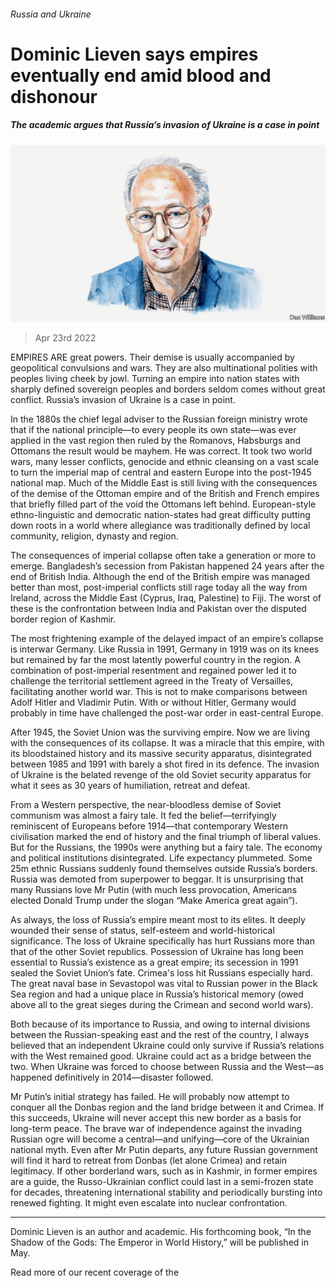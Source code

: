 ###### Russia and Ukraine

# Dominic Lieven says empires eventually end amid blood and dishonour 

##### The academic argues that Russia’s invasion of Ukraine is a case in point 

![image](images/20220416_bid003.jpg) 

> Apr 23rd 2022 

EMPIRES ARE great powers. Their demise is usually accompanied by geopolitical convulsions and wars. They are also multinational polities with peoples living cheek by jowl. Turning an empire into nation states with sharply defined sovereign peoples and borders seldom comes without great conflict. Russia’s invasion of Ukraine is a case in point.

In the 1880s the chief legal adviser to the Russian foreign ministry wrote that if the national principle—to every people its own state—was ever applied in the vast region then ruled by the Romanovs, Habsburgs and Ottomans the result would be mayhem. He was correct. It took two world wars, many lesser conflicts, genocide and ethnic cleansing on a vast scale to turn the imperial map of central and eastern Europe into the post-1945 national map. Much of the Middle East is still living with the consequences of the demise of the Ottoman empire and of the British and French empires that briefly filled part of the void the Ottomans left behind. European-style ethno-linguistic and democratic nation-states had great difficulty putting down roots in a world where allegiance was traditionally defined by local community, religion, dynasty and region.


The consequences of imperial collapse often take a generation or more to emerge. Bangladesh’s secession from Pakistan happened 24 years after the end of British India. Although the end of the British empire was managed better than most, post-imperial conflicts still rage today all the way from Ireland, across the Middle East (Cyprus, Iraq, Palestine) to Fiji. The worst of these is the confrontation between India and Pakistan over the disputed border region of Kashmir.

The most frightening example of the delayed impact of an empire’s collapse is interwar Germany. Like Russia in 1991, Germany in 1919 was on its knees but remained by far the most latently powerful country in the region. A combination of post-imperial resentment and regained power led it to challenge the territorial settlement agreed in the Treaty of Versailles, facilitating another world war. This is not to make comparisons between Adolf Hitler and Vladimir Putin. With or without Hitler, Germany would probably in time have challenged the post-war order in east-central Europe.

After 1945, the Soviet Union was the surviving empire. Now we are living with the consequences of its collapse. It was a miracle that this empire, with its bloodstained history and its massive security apparatus, disintegrated between 1985 and 1991 with barely a shot fired in its defence. The invasion of Ukraine is the belated revenge of the old Soviet security apparatus for what it sees as 30 years of humiliation, retreat and defeat.

From a Western perspective, the near-bloodless demise of Soviet communism was almost a fairy tale. It fed the belief—terrifyingly reminiscent of Europeans before 1914—that contemporary Western civilisation marked the end of history and the final triumph of liberal values. But for the Russians, the 1990s were anything but a fairy tale. The economy and political institutions disintegrated. Life expectancy plummeted. Some 25m ethnic Russians suddenly found themselves outside Russia’s borders. Russia was demoted from superpower to beggar. It is unsurprising that many Russians love Mr Putin (with much less provocation, Americans elected Donald Trump under the slogan “Make America great again”).

As always, the loss of Russia’s empire meant most to its elites. It deeply wounded their sense of status, self-esteem and world-historical significance. The loss of Ukraine specifically has hurt Russians more than that of the other Soviet republics. Possession of Ukraine has long been essential to Russia’s existence as a great empire; its secession in 1991 sealed the Soviet Union’s fate. Crimea's loss hit Russians especially hard. The great naval base in Sevastopol was vital to Russian power in the Black Sea region and had a unique place in Russia’s historical memory (owed above all to the great sieges during the Crimean and second world wars).

Both because of its importance to Russia, and owing to internal divisions between the Russian-speaking east and the rest of the country, I always believed that an independent Ukraine could only survive if Russia’s relations with the West remained good. Ukraine could act as a bridge between the two. When Ukraine was forced to choose between Russia and the West—as happened definitively in 2014—disaster followed.

Mr Putin’s initial strategy has failed. He will probably now attempt to conquer all the Donbas region and the land bridge between it and Crimea. If this succeeds, Ukraine will never accept this new border as a basis for long-term peace. The brave war of independence against the invading Russian ogre will become a central—and unifying—core of the Ukrainian national myth. Even after Mr Putin departs, any future Russian government will find it hard to retreat from Donbas (let alone Crimea) and retain legitimacy. If other borderland wars, such as in Kashmir, in former empires are a guide, the Russo-Ukrainian conflict could last in a semi-frozen state for decades, threatening international stability and periodically bursting into renewed fighting. It might even escalate into nuclear confrontation.

_______________

Dominic Lieven is an author and academic. His forthcoming book, “In the Shadow of the Gods: The Emperor in World History,” will be published in May.

Read more of our recent coverage of the 

